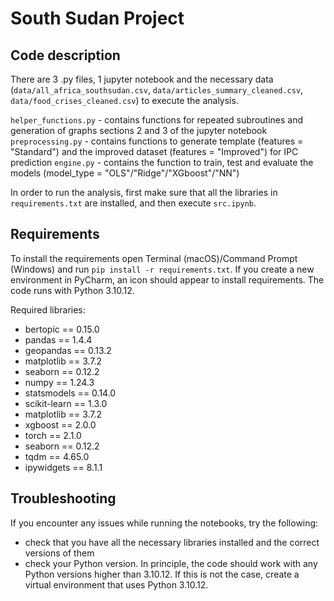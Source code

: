 # South Sudan Project 
## Code description
There are 3 .py files, 1 jupyter notebook and the necessary data (`data/all_africa_southsudan.csv`, `data/articles_summary_cleaned.csv`, `data/food_crises_cleaned.csv`) to execute the analysis.

`helper_functions.py` - contains functions for repeated subroutines and generation of graphs sections 2 and 3 of the jupyter notebook
`preprocessing.py` - contains functions to generate template (features = "Standard") and the improved dataset (features = "Improved") for IPC prediction
`engine.py` - contains the function to train, test and evaluate the models (model_type = "OLS"/"Ridge"/"XGboost"/"NN")

In order to run the analysis, first make sure that all the libraries in `requirements.txt` are installed, and then execute `src.ipynb`.

## Requirements
To install the requirements open Terminal (macOS)/Command Prompt (Windows) and run `pip install -r requirements.txt`. If you create a new environment in PyCharm, an icon should appear to install requirements. The code runs with Python 3.10.12.

Required libraries:
- bertopic == 0.15.0
- pandas == 1.4.4
- geopandas == 0.13.2
- matplotlib == 3.7.2
- seaborn == 0.12.2
- numpy == 1.24.3
- statsmodels == 0.14.0
- scikit-learn == 1.3.0
- matplotlib == 3.7.2
- xgboost == 2.0.0
- torch == 2.1.0
- seaborn == 0.12.2
- tqdm == 4.65.0
- ipywidgets == 8.1.1

## Troubleshooting

If you encounter any issues while running the notebooks, try the following:
- check that you have all the necessary libraries installed and the correct versions of them
- check your Python version. In principle, the code should work with any Python versions higher than 3.10.12. If this is not the case, create a virtual environment that uses Python 3.10.12.
